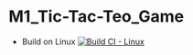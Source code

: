 # M1_Tic-Tac-Teo_Game

* Build on Linux
[![Build CI - Linux](https://github.com/Rishi5254/M1_Currency-Converter/actions/workflows/c-cpp.yml/badge.svg)](https://github.com/Rishi5254/M1_Currency-Converter/actions/workflows/c-cpp.yml)
